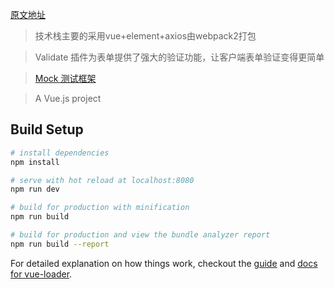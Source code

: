 [原文地址](https://github.com/PanJiaChen/vue-element-admin)

> 技术栈主要的采用vue+element+axios由webpack2打包

> Validate 插件为表单提供了强大的验证功能，让客户端表单验证变得更简单

> [Mock 测试框架](https://github.com/nuysoft/Mock/wiki)

> A Vue.js project

## Build Setup

``` bash
# install dependencies
npm install

# serve with hot reload at localhost:8080
npm run dev

# build for production with minification
npm run build

# build for production and view the bundle analyzer report
npm run build --report
```

For detailed explanation on how things work, checkout the [guide](http://vuejs-templates.github.io/webpack/) and [docs for vue-loader](http://vuejs.github.io/vue-loader).
